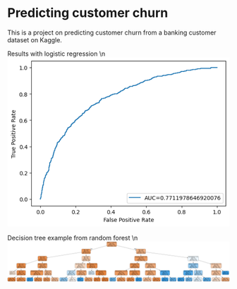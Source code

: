 # Predicting customer churn

This is a project on predicting customer churn from a banking customer dataset on Kaggle.

Results with logistic regression \n
![image](ROC_curve.png)

Decision tree example from random forest \n
![image2](Decision_tree_example.png)
